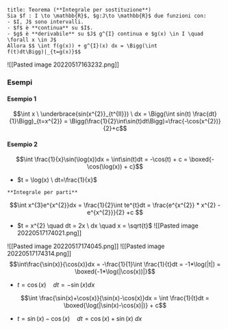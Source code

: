 ```ad-note
title: Teorema (**Integrale per sostituzione**)
Sia $f : I \to \mathbb{R}$, $g:J\to \mathbb{R}$ due funzioni con:
- $I, J$ sono intervalli.
- $f$ è **continua** su $I$.
- $g$ è **derivabile** su $J$ g^{I} continua e $g(x) \in I \quad \forall x \in J$ 
Allora $$ \int f(g(x)) + g^{I}(x) dx = \Bigg(\int f(t)dt\Bigg)|_{t=g(x)}$$
```

![[Pasted image 20220517163232.png]]

### Esempi

#### Esempio 1
$$\int x \ \underbrace{sin(x^{2}}_{t^{II}}) \ dx = \Bigg(\int sin(t) \frac{dt}{1}\Bigg)_{t=x^{2}} = \Bigg(\frac{1}{2}\int\sin(t)dt\Bigg)=\frac{-\cos(x^{2})}{2}+c$$ 

#### Esempio 2
$$\int \frac{1}{x}\sin(\log(x))dx = \int\sin(t)dt = -\cos(t) + c = \boxed{-\cos(\log(x)) + c}$$
- $t = \log(x) \ dt=\frac{1}{x}$
```ad-note
**Integrale per parti**
```
$$\int x^{3}e^{x^{2}}dx =  \frac{1}{2}\int te^{t}dt = \frac{e^{x^{2}} * x^{2} - e^{x^{2}}}{2} +c $$
- $t = x^{2} \quad dt = 2x \ dx \quad x = \sqrt{t}$
![[Pasted image 20220517174021.png]]


![[Pasted image 20220517174045.png]]
![[Pasted image 20220517174314.png]]
$$\int\frac{\sin(x)}{\cos(x)}dx = -\frac{1}{1}\int \frac{1}{t}dt = -1*\log(|t|) = \boxed{-1*\log(|\cos(x))|}$$
- $t = \cos(x) \quad dt = -\sin(x) dx$

$$\int \frac{\sin(x)+\cos(x)}{\sin(x)-\cos(x)}dx  = \int \frac{1}{t}dt = \boxed{\log(|\sin(x)-\cos(x)|)} + c$$
- $t = \sin(x) - \cos(x) \quad dt = \cos(x) + \sin(x) \ dx$ 